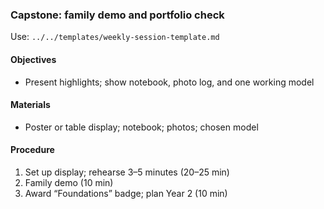### Capstone: family demo and portfolio check

Use: `../../templates/weekly-session-template.md`

#### Objectives
- Present highlights; show notebook, photo log, and one working model

#### Materials
- Poster or table display; notebook; photos; chosen model

#### Procedure
1) Set up display; rehearse 3–5 minutes (20–25 min)
2) Family demo (10 min)
3) Award “Foundations” badge; plan Year 2 (10 min)
